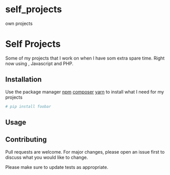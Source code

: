 # self_projects
own projects


# Self Projects

Some of my projects that I work on when I have som extra spare time.
Right now using , Javascript and PHP.

## Installation

Use the package manager [npm](https://www.npmjs.com/) [composer](https://getcomposer.org/) [yarn](https://yarnpkg.com/lang/en/)
to install what I need for my projects

```bash
# pip install foobar
```

## Usage
<!--
```python
import foobar

foobar.pluralize('word') # returns 'words'
foobar.pluralize('goose') # returns 'geese'
foobar.singularize('phenomena') # returns 'phenomenon'
``` -->

## Contributing
Pull requests are welcome. For major changes, please open an issue first to discuss what you would like to change.

Please make sure to update tests as appropriate.

<!-- ## License -->
<!-- [MIT](https://choosealicense.com/licenses/mit/) -->